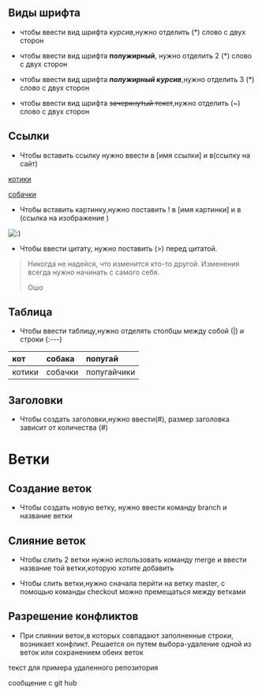 ## Виды шрифта

- чтобы ввести вид шрифта *курсив*,нужно отделить (*) слово с двух сторон

- чтобы ввести вид шрифта **полужирный**, нужно отделить 2 (*) слово с двух сторон
 
- чтобы ввести вид шрифта ***полужирный курсив***,нужно отделить 3 (*) слово с двух сторон

- чтобы ввести вид шрифта ~~зачеркнутый текст~~,нужно отделить (~) слово с двух сторон

## Ссылки
- Чтобы вставить ссылку нужно ввести в [имя ссылки] и  в(ссылку на сайт)

[котики](https://pro-kotikov.ru/)

[собачки](https://doge.ru/)

- Чтобы вставить картинку,нужно поставить ! в [имя картинки] и в (ссылка на изображение )

![:)](https://www.meme-arsenal.com/memes/f830f0351c0204f3d35e13fa4ca895d7.jpg)

- Чтобы ввести цитату, нужно поставить (>) перед цитатой.

>Никогда не надейся, что изменится кто-то другой. Изменения всегда нужно начинать с самого себя.
>
>Ошо

## Таблица 

- Чтобы ввести таблицу,нужно отделять столбцы между собой (|) и строки (:---)


|   кот  |  собака |   попугай   |
|:-------|:--------|:------------|
| котики | собачки | попугайчики |
 
## Заголовки
 
 - Чтобы создать заголовки,нужно ввести(#), размер заголовка зависит от количества (#)

 # Ветки

 ## Создание веток

 - Чтобы создать новую ветку, нужно ввести команду branch  и название ветки

 ## Слияние веток

 - Чтобы слить 2 ветки нужно использовать команду merge и ввести название той ветки,которую хотите добавить 
 
 - Чтобы слить ветки,нужно сначала перйти на ветку master, с помощью команды checkout можно премещаться между ветками

 ## Разрешение конфликтов

 - При слиянии веток,в которых совпадают заполненные строки, возникает конфликт. 
 Решается он путем выбора-удаление одной из веток или сохранением обеих веток

текст для примера удаленного репозитория

сообщениe с git hub

